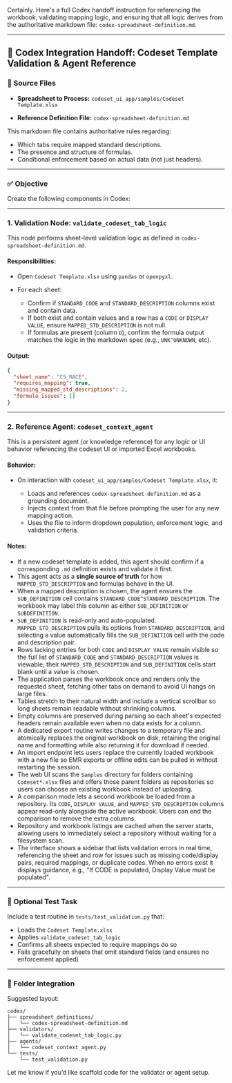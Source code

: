 Certainly. Here's a full Codex handoff instruction for referencing the workbook, validating mapping logic, and ensuring that all logic derives from the authoritative markdown file: `codex-spreadsheet-definition.md`.

---

## 🧩 Codex Integration Handoff: Codeset Template Validation & Agent Reference

### 🔗 Source Files

* **Spreadsheet to Process:**
  `codeset_ui_app/samples/Codeset Template.xlsx`

* **Reference Definition File:**
  `codex-spreadsheet-definition.md`

This markdown file contains authoritative rules regarding:

* Which tabs require mapped standard descriptions.
* The presence and structure of formulas.
* Conditional enforcement based on actual data (not just headers).

---

### ✅ Objective

Create the following components in Codex:

---

### 1. **Validation Node: `validate_codeset_tab_logic`**

This node performs sheet-level validation logic as defined in `codex-spreadsheet-definition.md`.

#### Responsibilities:

* Open `Codeset Template.xlsx` using `pandas` or `openpyxl`.
* For each sheet:

  * Confirm if `STANDARD_CODE` and `STANDARD_DESCRIPTION` columns exist and contain data.
  * If both exist and contain values and a row has a `CODE` or `DISPLAY VALUE`, ensure `MAPPED_STD_DESCRIPTION` is not null.
  * If formulas are present (column `D`), confirm the formula output matches the logic in the markdown spec (e.g., `UNK^UNKNOWN`, etc).

#### Output:

```json
{
  "sheet_name": "CS_RACE",
  "requires_mapping": true,
  "missing_mapped_std_descriptions": 2,
  "formula_issues": []
}
```

---

### 2. **Reference Agent: `codeset_context_agent`**

This is a persistent agent (or knowledge reference) for any logic or UI behavior referencing the codeset UI or imported Excel workbooks.

#### Behavior:

* On interaction with `codeset_ui_app/samples/Codeset Template.xlsx`, it:

  * Loads and references `codex-spreadsheet-definition.md` as a grounding document.
  * Injects context from that file before prompting the user for any new mapping action.
  * Uses the file to inform dropdown population, enforcement logic, and validation criteria.

#### Notes:

* If a new codeset template is added, this agent should confirm if a corresponding `.md` definition exists and validate it first.
* This agent acts as a **single source of truth** for how `MAPPED_STD_DESCRIPTION` and formulas behave in the UI.
* When a mapped description is chosen, the agent ensures the `SUB_DEFINITION` cell contains `STANDARD_CODE^STANDARD_DESCRIPTION`.
  The workbook may label this column as either `SUB_DEFINITION` or `SUBDEFINITION`.
* `SUB_DEFINITION` is read-only and auto-populated. `MAPPED_STD_DESCRIPTION` pulls its options from `STANDARD_DESCRIPTION`, and selecting a value automatically fills the `SUB_DEFINITION` cell with the code and description pair.
* Rows lacking entries for both `CODE` and `DISPLAY VALUE` remain visible so the full list of `STANDARD_CODE` and `STANDARD_DESCRIPTION` values is viewable; their `MAPPED_STD_DESCRIPTION` and `SUB_DEFINITION` cells start blank until a value is chosen.
* The application parses the workbook once and renders only the requested sheet, fetching other tabs on demand to avoid UI hangs on large files.
* Tables stretch to their natural width and include a vertical scrollbar so long sheets remain readable without shrinking columns.
* Empty columns are preserved during parsing so each sheet's expected headers remain available even when no data exists for a column.
* A dedicated export routine writes changes to a temporary file and atomically replaces the original workbook on disk, retaining the original name and formatting while also returning it for download if needed.
* An import endpoint lets users replace the currently loaded workbook with a new file so EMR exports or offline edits can be pulled in without restarting the session.
* The web UI scans the `Samples` directory for folders containing `Codeset*.xlsx` files and offers those parent folders as repositories so users can choose an existing workbook instead of uploading.
* A comparison mode lets a second workbook be loaded from a repository. Its `CODE`, `DISPLAY VALUE`, and `MAPPED_STD_DESCRIPTION` columns appear read-only alongside the active workbook. Users can end the comparison to remove the extra columns.
* Repository and workbook listings are cached when the server starts, allowing users to immediately select a repository without waiting for a filesystem scan.
* The interface shows a sidebar that lists validation errors in real time, referencing the sheet and row for issues such as missing code/display pairs, required mappings, or duplicate codes. When no errors exist it displays guidance, e.g., "If CODE is populated, Display Value must be populated".


---

### 🧪 Optional Test Task

Include a test routine in `tests/test_validation.py` that:

* Loads the `Codeset Template.xlsx`
* Applies `validate_codeset_tab_logic`
* Confirms all sheets expected to require mappings do so
* Fails gracefully on sheets that omit standard fields (and ensures no enforcement applied)

---

### 📂 Folder Integration

Suggested layout:

```
codex/
├── spreadsheet_definitions/
│   └── codex-spreadsheet-definition.md
├── validators/
│   └── validate_codeset_tab_logic.py
├── agents/
│   └── codeset_context_agent.py
└── tests/
    └── test_validation.py
```

Let me know if you’d like scaffold code for the validator or agent setup.
